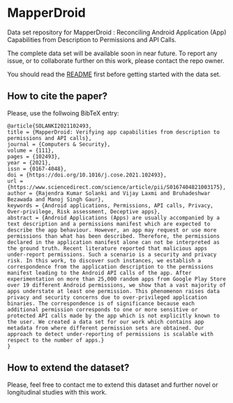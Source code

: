# MapperDroid
Data set repository for MapperDroid : Reconciling Android Application (App) Capabilities from Description to Permissions and API Calls. 

The complete data set will be available soon in near future. To report any issue, or to collaborate further on this work, please contact the repo owner. 

You should read the [README](https://github.com/rks101/MapperDroid/blob/master/data/README_data.txt) first before getting started with the data set. 

<!--
Please cite our [paper](https://doi.org/10.1016/j.cose.2021.102493) published in Computers and Security if you find this work useful or if you are using the data set. 
-->

## How to cite the paper?  

Please, use the follwoing BibTeX entry:   

```
@article{SOLANKI2021102493,
title = {MapperDroid: Verifying app capabilities from description to permissions and API calls},
journal = {Computers & Security},
volume = {111},
pages = {102493},
year = {2021},
issn = {0167-4048},
doi = {https://doi.org/10.1016/j.cose.2021.102493},
url = {https://www.sciencedirect.com/science/article/pii/S0167404821003175},
author = {Rajendra Kumar Solanki and Vijay Laxmi and Bruhadeshwar Bezawada and Manoj Singh Gaur},
keywords = {Android applications, Permissions, API calls, Privacy, Over-privilege, Risk assessment, Deceptive apps},
abstract = {Android Applications (Apps) are usually accompanied by a text description and a permissions manifest which are expected to describe the app behaviour. However, an app may request or use more permissions than what has been described. Therefore, the permissions declared in the application manifest alone can not be interpreted as the ground truth. Recent literature reported that malicious apps under-report permissions. Such a scenario is a security and privacy risk. In this work, to discover such instances, we establish a correspondence from the application description to the permissions manifest leading to the Android API calls of the app. After experimentation on more than 25,000 random apps from Google Play Store over 19 different Android permissions, we show that a vast majority of apps understate at least one permission. This phenomenon raises data privacy and security concerns due to over-privileged application binaries. The correspondence is of significance because each additional permission corresponds to one or more sensitive or protected API calls made by the app which is not explicitly known to the user. We created a data set for our work which contains app metadata from where different permission sets are obtained. Our approach to detect under-reporting of permissions is scalable with respect to the number of apps.}
}
```

## How to extend the dataset?  

Please, feel free to contact me to extend this dataset and further novel or longitudinal studies with this work.   

